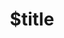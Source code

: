 ---
title: $title
second_title: Aspose.Page for .NET API 参考
description: $description
type: docs
weight: $weight
url: /zh/net/$ref/
---